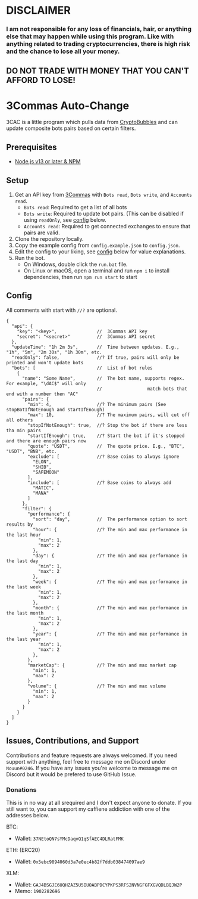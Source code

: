 # DISCLAIMER

### I am not responsible for any loss of financials, hair, or anything else that may happen while using this program. Like with anything related to trading cryptocurrencies, there is high risk and the chance to lose all your money.
## DO NOT TRADE WITH MONEY THAT YOU CAN'T AFFORD TO LOSE!

# 3Commas Auto-Change

3CAC is a little program which pulls data from [CryptoBubbles](https://cryptobubbles.net) and can update composite bots pairs based on certain filters.

## Prerequisites

- [Node.js v13 or later & NPM](https://docs.npmjs.com/downloading-and-installing-node-js-and-npm)

## Setup

1) Get an API key from [3Commas](https://3commas.io/api_access_tokens/new) with `Bots read`, `Bots write`, and `Accounts read`.
    - `Bots read`: Required to get a list of all bots
    - `Bots write`: Required to update bot pairs. (This can be disabled if using `readOnly`, see [config](#config) below.
    - `Accounts read`: Required to get connected exchanges to ensure that pairs are valid.
2) Clone the repository locally.
3) Copy the example config from `config.example.json` to `config.json`.
4) Edit the config to your liking, see [config](#config) below for value explanations.
5) Run the bot.
    - On Windows, double click the `run.bat` file.
    - On Linux or macOS, open a terminal and run `npm i` to install dependencies, then run `npm run start` to start
  
## Config

All comments with start with `//?` are optional.

```json5
{
  "api": {
    "key": "<key>",               //  3Commas API key
    "secret": "<secret>"          //  3Commas API secret
  },
  "updateTime": "1h 2m 3s",       //  Time between updates. E.g., "1h", "5m", "2m 30s", "1h 30m", etc.
  "readOnly": false,              //? If true, pairs will only be printed and won't update bots
  "bots": [                       //  List of bot rules
    {
      "name": "Some Name",        //  The bot name, supports regex. For example, "\dAC$" will only
                                  //                 match bots that end with a number then "AC"
      "pairs": {
        "min": 4,                 //? The minimum pairs (See stopBotIfNotEnough and startIfEnough)
        "max": 10,                //? The maximum pairs, will cut off all others
        "stopIfNotEnough": true,  //? Stop the bot if there are less tha min pairs
        "startIfEnough": true,    //? Start the bot if it's stopped and there are enough pairs now
        "quote": "USDT",          //  The quote price. E.g., "BTC", "USDT", "BNB", etc.
        "exclude": [              //? Base coins to always ignore
          "ELON",
          "SHIB",
          "SAFEMOON"
        ],
        "include": [              //? Base coins to always add
          "MATIC",
          "MANA"
        ]
      },
      "filter": {
        "performance": {
          "sort": "day",          //  The performance option to sort results by
          "hour": {               //? The min and max performance in the last hour
            "min": 1,
            "max": 2
          },
          "day": {                //? The min and max performance in the last day
            "min": 1,
            "max": 2
          },
          "week": {               //? The min and max performance in the last week
            "min": 1,
            "max": 2
          },
          "month": {              //? The min and max performance in the last month
            "min": 1,
            "max": 2
          },
          "year": {               //? The min and max performance in the last year
            "min": 1,
            "max": 2
          },
        },
        "marketCap": {            //? The min and max market cap
          "min": 1,
          "max": 2
        },
        "volume": {               //? The min and max volume
          "min": 1,
          "max": 2
        }
      }
    }
  ]
}
```

## Issues, Contributions, and Support

Contributions and feature requests are always welcomed.
If you need support with anything, feel free to message me on Discord under `Nouun#0246`.
If you have any issues you're welcome to message me on Discord but it would be prefered to use GitHub Issue.

### Donations

This is in no way at all srequired and I don't expect anyone to donate. If you still want to, you can support my caffiene addiction with one of the addresses below.

BTC:
  - Wallet: `37NEtoQN7sYMcDaqvQ1qSfAEC4DLRatFMK`
  
ETH: (ERC20)
  - Wallet: `0x5ebc9894060d3a7e0ec4b82f7ddb038474097ae9`

XLM: 
  - Wallet: `GAJ4BSGJE6UQHZAZ5U5IUOABPDCYPKPS3RFS2NVNGFGFXGVQDLBQJW2P`
  - Memo: `1902282696`
  
